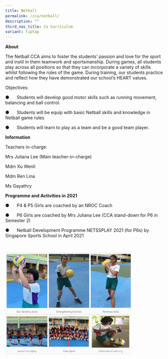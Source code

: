 ```yaml
---
title: Netball
permalink: /cca/netball/
description: ""
third_nav_title: Co Curriculum
variant: tiptap
---
```

<p><strong>About</strong></p><p>The Netball CCA aims to foster the students’ passion and love for the sport and instil in them teamwork and sportsmanship. During games, all students play across all positions so that they can incorporate a variety of skills whilst following the rules of the game. During training, our students practice and reflect how they have demonstrated our school’s HEART values.</p><p>Objectives:</p><p>●&nbsp;&nbsp;&nbsp;&nbsp;&nbsp;&nbsp;Students will develop good motor skills such as running movement, balancing and ball control.</p><p>●&nbsp;&nbsp;&nbsp;&nbsp;&nbsp;&nbsp;Students will be equip with basic Netball skills and knowledge in Netball game rules</p><p>●&nbsp;&nbsp;&nbsp;&nbsp;&nbsp;&nbsp;Students will learn to play as a team and be a good team player.</p><p><strong>Information</strong></p><p>Teachers in-charge:</p><p>Mrs Juliana Lee (Main teacher-in-charge)</p><p>Mdm Xu Wenli</p><p>Mdm Ren Lina</p><p>Ms Gayathry</p><p><strong>Programme and Activities in 2021</strong></p><p>●&nbsp;&nbsp;&nbsp;&nbsp;&nbsp;&nbsp;P4 &amp; P5 Girls are coached by an NROC Coach</p><p>●&nbsp;&nbsp;&nbsp;&nbsp;&nbsp;&nbsp;P6 Girls are coached by Mrs Juliana Lee (CCA stand-down for P6 in Semester 2)</p><p>●&nbsp;&nbsp;&nbsp;&nbsp;&nbsp;&nbsp;Netball Development Programme NETSSPLAY 2021 (for P6s) by Singapore Sports School in April 2021</p><p><br></p><div class="isomer-image-wrapper"><img style="width:400px" height="auto" width="100%" src="/images/netball1.png"></div><p><br></p>